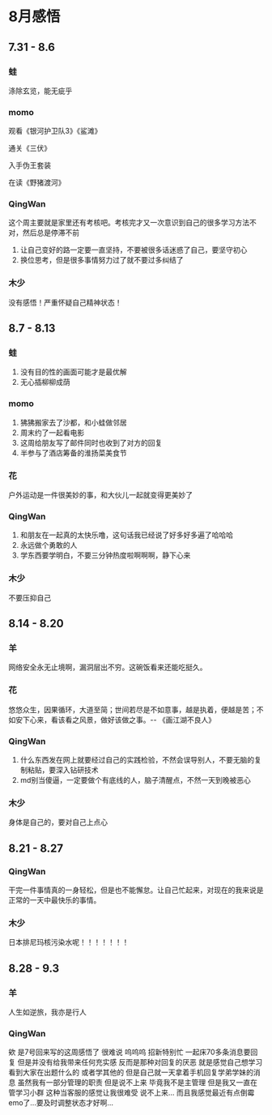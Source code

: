# 8月感悟
## 7.31 - 8.6
### 蛙
涤除玄览，能无疵乎

### momo
观看《银河护卫队3》《鲨滩》

通关《三伏》

入手伪王套装

在读《野猪渡河》

### QingWan
这个周主要就是家里还有考核吧。考核完才又一次意识到自己的很多学习方法不对，然后总是停滞不前
1. 让自己变好的路一定要一直坚持，不要被很多话迷惑了自己，要坚守初心
2. 换位思考，但是很多事情努力过了就不要过多纠结了

### 木少
没有感悟！严重怀疑自己精神状态！

## 8.7 - 8.13
### 蛙
1. 没有目的性的画面可能才是最优解
2. 无心插柳柳成荫

### momo
1. 狒狒搬家去了沙都，和小蛙做邻居
2. 周末约了一起看电影
3. 这周给朋友写了邮件同时也收到了对方的回复
4. 半参与了酒店筹备的淮扬菜美食节

### 花
户外运动是一件很美妙的事，和大伙儿一起就变得更美妙了

### QingWan
1. 和朋友在一起真的太快乐噜，这句话我已经说了好多好多遍了哈哈哈
2. 永远做个勇敢的人
3. 学东西要学明白，不要三分钟热度啦啊啊啊，静下心来

### 木少
不要压抑自己

## 8.14 - 8.20
### 羊
网络安全永无止境啊，漏洞层出不穷。这碗饭看来还能吃挺久。

### 花
悠悠众生，因果循环，大道至简；世间若尽是不如意事，越是执着，便越是苦；不如安下心来，看该看之风景，做好该做之事。-- 《画江湖不良人》

### QingWan
1. 什么东西发在网上就要经过自己的实践检验，不然会误导别人，不要无脑的复制粘贴，要深入钻研技术
2. md别当傻逼，一定要做个有底线的人，脑子清醒点，不然一天到晚被恶心

### 木少
身体是自己的，要对自己上点心

## 8.21 - 8.27
### QingWan
干完一件事情真的一身轻松，但是也不能懈怠。让自己忙起来，对现在的我来说是正常的一天中最快乐的事情。

### 木少
日本排尼玛核污染水呢！！！！！！！

## 8.28 - 9.3
### 羊
人生如逆旅，我亦是行人

### QingWan
欸 是7号回来写的这周感悟了 很难说 呜呜呜 招新特别忙 一起床70多条消息要回复 但是并没有给我带来任何充实感 反而是那种对回复的厌恶 就是感觉自己想学习 看到大家在出题什么的 或者学其他的 但是自己就一天拿着手机回复学弟学妹的消息 虽然我有一部分管理的职责 但是说不上来 毕竟我不是主管理 但是我又一直在管学习小群 这种当客服的感觉让我很难受 说不上来... 而且我感觉最近有点倒霉 emo了...要及时调整状态才好啊...

